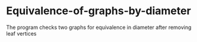 # Equivalence-of-graphs-by-diameter
The program checks two graphs for equivalence in diameter after removing leaf vertices

